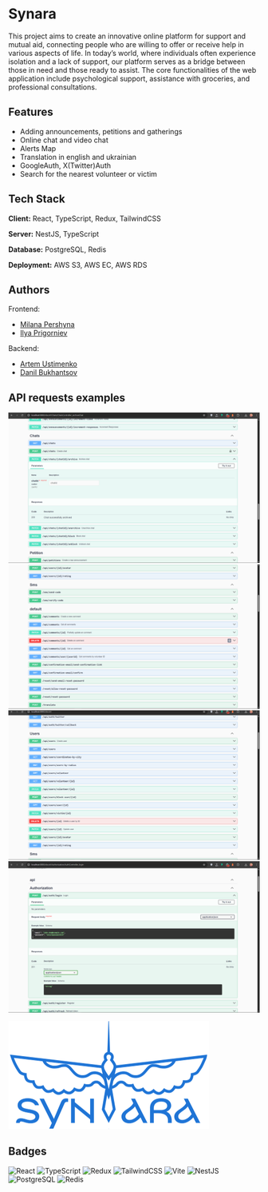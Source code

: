 
# Synara

This project aims to create an innovative online platform for support and mutual aid, connecting people who are willing to offer or receive help in various aspects of life. In today’s world, where individuals often experience isolation and a lack of support, our platform serves as a bridge between those in need and those ready to assist. The core functionalities of the web application include psychological support, assistance with groceries, and professional consultations.


## Features

- Adding announcements, petitions and gatherings
- Online chat and video chat
- Alerts Map
- Translation in english and ukrainian
- GoogleAuth, X(Twitter)Auth
- Search for the nearest volunteer or victim


## Tech Stack

**Client:** React, TypeScript, Redux, TailwindCSS

**Server:** NestJS, TypeScript

**Database:**  PostgreSQL, Redis

**Deployment:** AWS S3, AWS EC, AWS RDS

## Authors

Frontend:
- [Milana Pershyna](https://github.com/PershynaMilana)
- [Ilya Prigorniev](https://github.com/ilyalutiuprogrammer)

Backend:
- [Artem Ustimenko](https://github.com/ArtemUstimenko66)
- [Danil Bukhantsov](https://github.com/Danil5250)

## API requests examples

![App Screenshot](./frontend/src/assets/image.png)
![App Screenshot](./frontend/src/assets/image1.png)
![App Screenshot](./frontend/src/assets/image2.png)
![App Screenshot](./frontend/src/assets/image3.png)

![Logo](./frontend/src/assets/images/logo_Footer.svg)


## Badges

![React](https://img.shields.io/badge/React-20232A?style=for-the-badge&logo=react&logoColor=61DAFB)
![TypeScript](https://img.shields.io/badge/TypeScript-3178C6?style=for-the-badge&logo=typescript&logoColor=white)
![Redux](https://img.shields.io/badge/Redux-764ABC?style=for-the-badge&logo=redux&logoColor=white)
![TailwindCSS](https://img.shields.io/badge/TailwindCSS-06B6D4?style=for-the-badge&logo=tailwindcss&logoColor=white)
![Vite](https://img.shields.io/badge/Vite-646CFF?style=for-the-badge&logo=vite&logoColor=white)
![NestJS](https://img.shields.io/badge/NestJS-E0234E?style=for-the-badge&logo=nestjs&logoColor=white)
![PostgreSQL](https://img.shields.io/badge/PostgreSQL-4169E1?style=for-the-badge&logo=postgresql&logoColor=white)
![Redis](https://img.shields.io/badge/Redis-DC382D?style=for-the-badge&logo=redis&logoColor=white)
